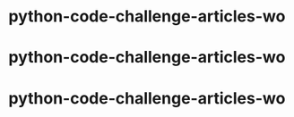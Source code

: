 # python-code-challenge-articles-wo
# python-code-challenge-articles-wo
# python-code-challenge-articles-wo
